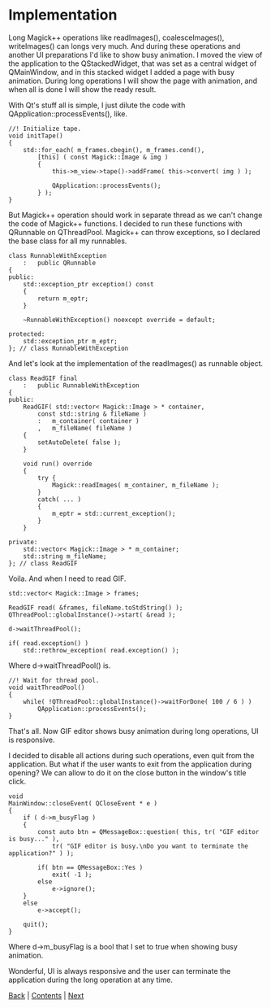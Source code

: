 # Implementation

Long Magick++ operations like readImages(), coalesceImages(),
writeImages() can longs very much. And during these operations and another UI
preparations I'd like to show busy animation. I moved the view of the application to the
QStackedWidget, that was set as a central widget of QMainWindow, and in this stacked widget
I added a page with busy animation. During long operations I will show the page with
animation, and when all is done I will show the ready result.

With Qt's stuff all is simple, I just dilute the code with
QApplication::processEvents(), like.

```
//! Initialize tape.
void initTape()
{
	std::for_each( m_frames.cbegin(), m_frames.cend(),
		[this] ( const Magick::Image & img )
		{
			this->m_view->tape()->addFrame( this->convert( img ) );

			QApplication::processEvents();
		} );
}
```

But Magick++ operation should work in separate thread as we can't change the code
of Magick++ functions. I decided to run these functions with QRunnable on
QThreadPool. Magick++ can throw exceptions, so I declared the base class for all
my runnables.

```
class RunnableWithException
	:	public QRunnable
{
public:
	std::exception_ptr exception() const
	{
		return m_eptr;
	}

	~RunnableWithException() noexcept override = default;

protected:
	std::exception_ptr m_eptr;
}; // class RunnableWithException
```

And let's look at the implementation of the readImages() as runnable object.

```
class ReadGIF final
	:	public RunnableWithException
{
public:
	ReadGIF( std::vector< Magick::Image > * container,
		const std::string & fileName )
		:	m_container( container )
		,	m_fileName( fileName )
	{
		setAutoDelete( false );
	}

	void run() override
	{
		try {
			Magick::readImages( m_container, m_fileName );
		}
		catch( ... )
		{
			m_eptr = std::current_exception();
		}
	}

private:
	std::vector< Magick::Image > * m_container;
	std::string m_fileName;
}; // class ReadGIF
```

Voila. And when I need to read GIF.

```
std::vector< Magick::Image > frames;

ReadGIF read( &frames, fileName.toStdString() );
QThreadPool::globalInstance()->start( &read );

d->waitThreadPool();

if( read.exception() )
	std::rethrow_exception( read.exception() );
```

Where d->waitThreadPool() is.

```
//! Wait for thread pool.
void waitThreadPool()
{
	while( !QThreadPool::globalInstance()->waitForDone( 100 / 6 ) )
		QApplication::processEvents();
}
```

That's all. Now GIF editor shows busy animation during long operations, UI is responsive.

I decided to disable all actions during such operations, even quit from the application. But
what if the user wants to exit from the application during opening? We can allow to do it on the close
button in the window's title click.

```
void
MainWindow::closeEvent( QCloseEvent * e )
{
	if ( d->m_busyFlag )
	{
		const auto btn = QMessageBox::question( this, tr( "GIF editor is busy..." ),
			tr( "GIF editor is busy.\nDo you want to terminate the application?" ) );

		if( btn == QMessageBox::Yes )
			exit( -1 );
		else
			e->ignore();
	}
	else
		e->accept();

	quit();
}
```

Where d->m_busyFlag is a bool that I set to true when showing busy animation.

Wonderful, UI is always responsive and the user can terminate the application during
the long operation at any time.

[Back](intro.md) | [Contents](../README.md) | [Next](../links.md)